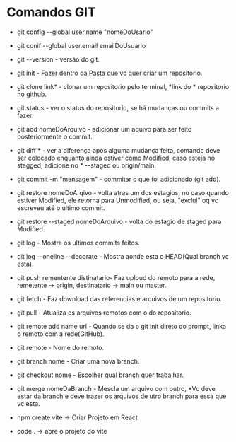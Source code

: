 # Comandos GIT

* git config --global user.name "nomeDoUsario"
* git conif --global user.email emailDoUsuario
* git --version - versão do git.
* git init - Fazer dentro da Pasta que vc quer criar um repositorio.
* git clone link* - clonar um repositorio pelo terminal, *link do * repositorio no github.
* git status - ver o status do repositorio, se há mudanças ou commits a fazer.
* git add nomeDoArquivo - adicionar um aquivo para ser feito posteriormente o commit.
* git diff * - ver a diferença após alguma mudança feita, comando deve ser colocado enquanto ainda estiver como Modified, caso esteja no stagged, adicione no * --staged ou origin/main.
* git commit -m "mensagem" - commitar o que foi adicionado (git add).
* git restore nomeDoArqivo - volta atras um dos estagios, no caso quando estiver Modified, ele retorna para Unmodified, ou seja, "exclui" oq vc escreveu até o último commit.
* git restore --staged nomeDoArquivo - volta do estagio de staged para Modified.
* git log - Mostra os ultimos commits feitos.
* git log --oneline --decorate - Mostra aonde esta o HEAD(Qual branch vc esta).
* git push rementente distinatario- Faz uploud do remoto para a rede, remetente -> origin, destinatario -> main ou master.
* git fetch - Faz download das referencias e arquivos de um repositorio.
* git pull - Atualiza os arquivos remotos com o do repositorio.
* git remote add name url - Quando se da o git init direto do prompt, linka o remoto com a rede(GitHub).
* git remote - Nome do remoto.
* git branch nome - Criar uma nova branch.
* git checkout nome - Escolher qual branch quer trabalhar.
* git merge nomeDaBranch - Mescla um arquivo com outro, *Vc deve estar da branch e deve trazer os arquivos de utro branch para essa que vc esta.

* npm create vite -> Criar Projeto em React
* code . -> abre o projeto do vite